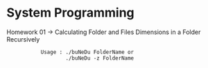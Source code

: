 # System Programming

Homework 01 -> Calculating Folder and Files Dimensions in a Folder Recursively
               
               Usage : ./buNeDu FolderName or 
                       ./buNeDu -z FolderName
